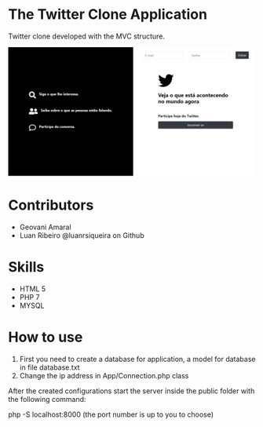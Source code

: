# The Twitter Clone Application
Twitter clone developed with the MVC structure. 

![Twitter clone](https://github.com/iamageo/twitter_clone/blob/master/twitter.PNG)

# Contributors
- Geovani Amaral
- Luan Ribeiro @luanrsiqueira on Github

# Skills
- HTML 5 
- PHP 7
- MYSQL

# How to use

1. First you need to create a database for application, a model for database in file database.txt
2. Change the ip address in App/Connection.php class

After the created configurations start the server inside the public folder with the following command:

php -S localhost:8000 (the port number is up to you to choose)

